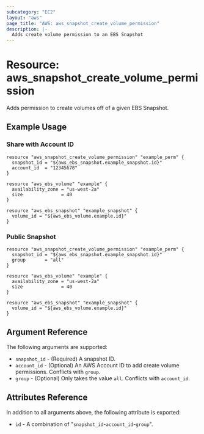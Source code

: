 ```yaml
---
subcategory: "EC2"
layout: "aws"
page_title: "AWS: aws_snapshot_create_volume_permission"
description: |-
  Adds create volume permission to an EBS Snapshot
---
```


# Resource: aws_snapshot_create_volume_permission

Adds permission to create volumes off of a given EBS Snapshot.

## Example Usage

### Share with Account ID

```hcl
resource "aws_snapshot_create_volume_permission" "example_perm" {
  snapshot_id = "${aws_ebs_snapshot.example_snapshot.id}"
  account_id  = "12345678"
}

resource "aws_ebs_volume" "example" {
  availability_zone = "us-west-2a"
  size              = 40
}

resource "aws_ebs_snapshot" "example_snapshot" {
  volume_id = "${aws_ebs_volume.example.id}"
}
```

### Public Snapshot

```hcl
resource "aws_snapshot_create_volume_permission" "example_perm" {
  snapshot_id = "${aws_ebs_snapshot.example_snapshot.id}"
  group       = "all"
}

resource "aws_ebs_volume" "example" {
  availability_zone = "us-west-2a"
  size              = 40
}

resource "aws_ebs_snapshot" "example_snapshot" {
  volume_id = "${aws_ebs_volume.example.id}"
}
```

## Argument Reference

The following arguments are supported:


  * `snapshot_id` - (Required) A snapshot ID.
  * `account_id` - (Optional) An AWS Account ID to add create volume permissions. Conflicts with `group`.
  * `group` - (Optional) Only takes the value `all`. Conflicts with `account_id`.

## Attributes Reference

In addition to all arguments above, the following attribute is exported:


  * `id` - A combination of "`snapshot_id`-`account_id`-`group`".
